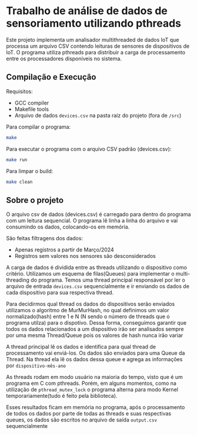 # Trabalho de análise de dados de sensoriamento utilizando pthreads 

Este projeto implementa um analisador multithreaded de dados IoT que processa um arquivo CSV contendo leituras de sensores de dispositivos de IoT. O programa utiliza pthreads para distribuir a carga de processamento entre os processadores disponíveis no sistema.

## Compilação e Execução

Requisitos:
- GCC compiler
- Makefile tools
- Arquivo de dados `devices.csv` na pasta raíz do projeto (fora de `/src`)

Para compilar o programa:

```bash
make
```

Para executar o programa com o arquivo CSV padrão (devices.csv):

```bash
make run
```

Para limpar o build:

```bash
make clean
```

## Sobre o projeto

O arquivo csv de dados (devices.csv) é carregado para dentro do programa com um leitura sequencial. O programa lê linha a linha do arquivo e vai consumindo os dados, colocando-os em memória. 

São feitas filtragens dos dados:
- Apenas registros a partir de Março/2024
- Registros sem valores nos sensores são desconsiderados


A carga de dados é dividida entre as threads utilizando o dispositivo como critério. Utilizamos um esquema de filas(Queues) para implementar o multi-threading do programa. Temos uma thread principal responsável por ler o arquivo de entrada `devices.csv` sequencialmente e ir enviando os dados de cada dispositivo para sua respectiva thread.

Para decidirmos qual thread os dados do dispositivos serão enviados utilizamos o algoritmo de MurMurHash, no qual definimos um valor normalizado(hash) entre 1 e N (N sendo o número de threads que o programa utilza) para o dispotivo. Dessa forma, conseguimos garantir que todos os dados relacionados a um dispositivo irão ser analisados sempre por uma mesma Thread/Queue pois os valores de hash nunca irão variar 

A thread principal lê os dados e identifica para qual thread de processamento vai enviá-los. Os dados são enviados para uma Queue da Thread. Na thread ela lê os dados dessa queue e agrega as informações por `dispositivo-mês-ano` 

As threads rodam em modo usuário na maioria do tempo, visto que é um programa em C com pthreads. Porém, em alguns momentos, como na utilização de `pthread_mutex_lock` o programa alterna para modo Kernel temporariamente(tudo é feito pela biblioteca).

Esses resultados ficam em memória no programa, após o processamento de todos os dados por parte de todas as threads e suas respectivas queues, os dados são escritos no arquivo de saída `output.csv` sequencialmente

